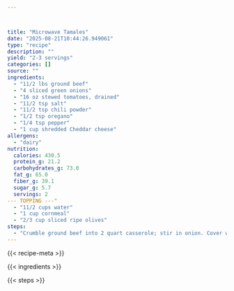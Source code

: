 ```yaml
---



title: "Microwave Tamales"
date: "2025-08-21T10:44:26.949061"
type: "recipe"
description: ""
yield: "2-3 servings"
categories: []
source: ""
ingredients:
  - "11/2 lbs ground beef"
  - "4 sliced green onions"
  - "16 oz stewed tomatoes, drained"
  - "11/2 tsp salt"
  - "11/2 tsp chili powder"
  - "1/2 tsp oregano"
  - "1/4 tsp pepper"
  - "1 cup shredded Cheddar cheese"
allergens:
  - "dairy"
nutrition:
  calories: 430.5
  protein_g: 21.2
  carbohydrates_g: 73.0
  fat_g: 65.0
  fiber_g: 39.1
  sugar_g: 5.7
  servings: 2
--- TOPPING ---"
  - "11/2 cups water"
  - "1 cup cornmeal"
  - "2/3 cup sliced ripe olives"
steps:
  - "Crumble ground beef into 2 quart casserole; stir in onion. Cover with glass lid. Micro cook on HIGH for 6-7 minutes, drain. Stir in remaining ingredients, except cheese and topping ingredients. Spread into 9x9 greased casserole dish."
---
```


{{< recipe-meta >}}

{{< ingredients >}}

{{< steps >}}
